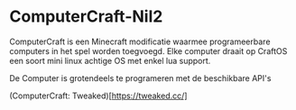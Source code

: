 # ComputerCraft-Nil2

ComputerCraft is een Minecraft modificatie waarmee programeerbare computers in het spel worden toegvoegd.
Elke computer draait op CraftOS een soort mini linux achtige OS met enkel lua support.

De Computer is grotendeels te programeren met de beschikbare API's

(ComputerCraft: Tweaked)[https://tweaked.cc/]
